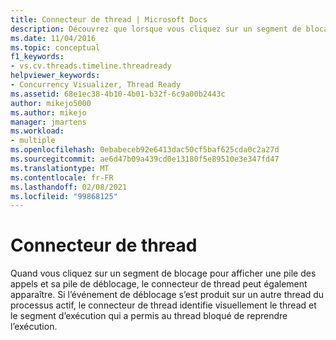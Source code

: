 ```yaml
---
title: Connecteur de thread | Microsoft Docs
description: Découvrez que lorsque vous cliquez sur un segment de blocage pour afficher une pile des appels et sa pile de déblocage, le connecteur de thread prêt peut également apparaître.
ms.date: 11/04/2016
ms.topic: conceptual
f1_keywords:
- vs.cv.threads.timeline.threadready
helpviewer_keywords:
- Concurrency Visualizer, Thread Ready
ms.assetid: 68e1ec38-4b10-4b01-b32f-6c9a00b2443c
author: mikejo5000
ms.author: mikejo
manager: jmartens
ms.workload:
- multiple
ms.openlocfilehash: 0ebabeceb92e6413dac50cf5baf625cda0c2a27d
ms.sourcegitcommit: ae6d47b09a439cd0e13180f5e89510e3e347fd47
ms.translationtype: MT
ms.contentlocale: fr-FR
ms.lasthandoff: 02/08/2021
ms.locfileid: "99868125"
---
```

# <a name="thread-ready-connector"></a>Connecteur de thread
Quand vous cliquez sur un segment de blocage pour afficher une pile des appels et sa pile de déblocage, le connecteur de thread peut également apparaître. Si l’événement de déblocage s’est produit sur un autre thread du processus actif, le connecteur de thread identifie visuellement le thread et le segment d’exécution qui a permis au thread bloqué de reprendre l’exécution.